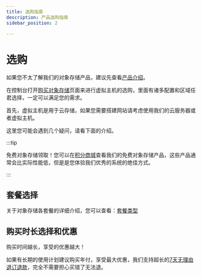 ```yaml
---
title: 选购指南
description: 产品选购指南
sidebar_position: 2

---
```



# 选购

如果您不太了解我们的对象存储产品，建议先查看[产品介绍](./)。

在控制台打开[购买对象存储]页面来进行虚拟主机的选购，里面有诸多配置和区域任君选择，一定可以满足您的需求。

首先，虚拟主机是用于云存储，如果您需要搭建网站请考虑使用我们的云服务器或者虚拟主机。

这里您可能会遇到几个疑问，请看下面的介绍。

:::tip

免费对象存储领取！您可以在[积分商城]查看我们的免费对象存储产品，这些产品通常会比实际性能低，但是是您体验我们优秀的系统的绝佳方式。

:::



## 套餐选择

关于对象存储各套餐的详细介绍，您可以查看：[套餐类型](./##我们提供灵活的计费方式，以满足您的需求)


## 购买时长选择和优惠

购买时间越长，享受的优惠越大！

如果有长期的使用计划建议购买年付，享受最大优惠，我们支持超长的[7天无理由退订退款]，完全不需要担心买错了无法退。



[购买对象存储]: https://app.rainyun.com/apps/ros/buy
[7天无理由退订退款]: /account/refund.md
[积分商城]:https://app.rainyun.com/account/reward/store
[弹性补差价升级]: /rvh/upgrade.md
